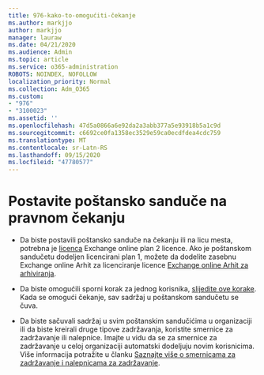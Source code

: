 ```yaml
---
title: 976-kako-to-omogućiti-čekanje
ms.author: markjjo
author: markjjo
manager: lauraw
ms.date: 04/21/2020
ms.audience: Admin
ms.topic: article
ms.service: o365-administration
ROBOTS: NOINDEX, NOFOLLOW
localization_priority: Normal
ms.collection: Adm_O365
ms.custom:
- "976"
- "3100023"
ms.assetid: ''
ms.openlocfilehash: 47d5a0866a6e92da2a3abb377a5e93918b5a1c9d
ms.sourcegitcommit: c6692ce0fa1358ec3529e59ca0ecdfdea4cdc759
ms.translationtype: MT
ms.contentlocale: sr-Latn-RS
ms.lasthandoff: 09/15/2020
ms.locfileid: "47780577"
---
```

# <a name="place-a-mailbox-on-legal-hold"></a>Postavite poštansko sanduče na pravnom čekanju

- Da biste postavili poštansko sanduče na čekanju ili na licu mesta, potrebna je [licenca](https://docs.microsoft.com/office365/servicedescriptions/office-365-platform-service-description/office-365-plan-options) Exchange online plan 2 licence. Ako je poštanskom sandučetu dodeljen licencirani plan 1, možete da dodelite zasebnu Exchange online Arhit za licenciranje licence [Exchange online Arhit za arhiviranja](https://docs.microsoft.com/office365/servicedescriptions/exchange-online-archiving-service-description).

- Da biste omogućili sporni korak za jednog korisnika, [slijedite ove korake](https://docs.microsoft.com/microsoft-365/compliance/create-a-litigation-hold). Kada se omogući čekanje, sav sadržaj u poštanskom sandučetu se čuva.

- Da biste sačuvali sadržaj u svim poštanskim sandučićima u organizaciji ili da biste kreirali druge tipove zadržavanja, koristite smernice za zadržavanje ili nalepnice. Imajte u vidu da se za smernice za zadržavanje u celoj organizaciji automatski dodeljuju novim korisnicima. Više informacija potražite u članku [Saznajte više o smernicama za zadržavanje i nalepnicama za zadržavanje](https://docs.microsoft.com/microsoft-365/compliance/retention-policies#applying-a-retention-policy-to-an-entire-organization-or-specific-locations). 
